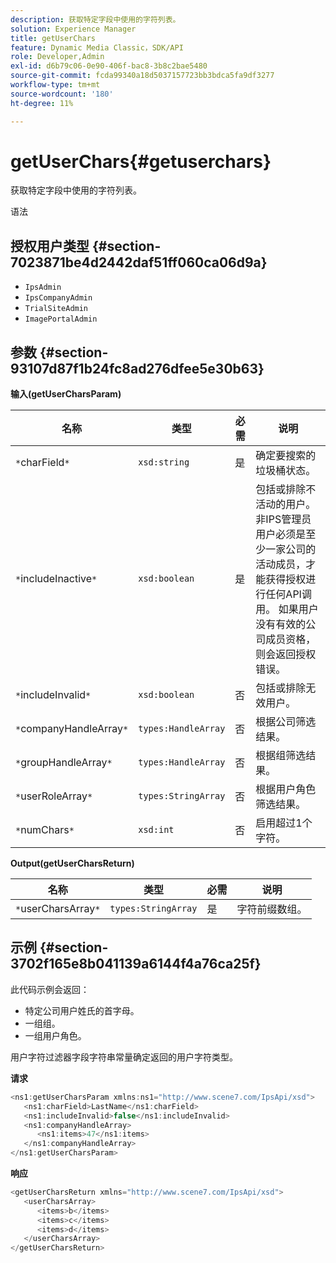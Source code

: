 ```yaml
---
description: 获取特定字段中使用的字符列表。
solution: Experience Manager
title: getUserChars
feature: Dynamic Media Classic，SDK/API
role: Developer,Admin
exl-id: d6b79c06-0e90-406f-bac8-3b8c2bae5480
source-git-commit: fcda99340a18d5037157723bb3bdca5fa9df3277
workflow-type: tm+mt
source-wordcount: '180'
ht-degree: 11%

---
```


# getUserChars{#getuserchars}

获取特定字段中使用的字符列表。

语法

## 授权用户类型 {#section-7023871be4d2442daf51ff060ca06d9a}

* `IpsAdmin`
* `IpsCompanyAdmin`
* `TrialSiteAdmin`
* `ImagePortalAdmin`

## 参数 {#section-93107d87f1b24fc8ad276dfee5e30b63}

**输入(getUserCharsParam)**

| 名称 | 类型 | 必需 | 说明 |
|---|---|---|---|
| `*`charField`*` | `xsd:string` | 是 | 确定要搜索的垃圾桶状态。 |
| `*`includeInactive`*` | `xsd:boolean` | 是 | 包括或排除不活动的用户。 非IPS管理员用户必须是至少一家公司的活动成员，才能获得授权进行任何API调用。 如果用户没有有效的公司成员资格，则会返回授权错误。 |
| `*`includeInvalid`*` | `xsd:boolean` | 否 | 包括或排除无效用户。 |
| `*`companyHandleArray`*` | `types:HandleArray` | 否 | 根据公司筛选结果。 |
| `*`groupHandleArray`*` | `types:HandleArray` | 否 | 根据组筛选结果。 |
| `*`userRoleArray`*` | `types:StringArray` | 否 | 根据用户角色筛选结果。 |
| `*`numChars`*` | `xsd:int` | 否 | 启用超过1个字符。 |

**Output(getUserCharsReturn)**

| 名称 | 类型 | 必需 | 说明 |
|---|---|---|---|
| `*`userCharsArray`*` | `types:StringArray` | 是 | 字符前缀数组。 |

## 示例 {#section-3702f165e8b041139a6144f4a76ca25f}

此代码示例会返回：

* 特定公司用户姓氏的首字母。
* 一组组。
* 一组用户角色。

用户字符过滤器字段字符串常量确定返回的用户字符类型。

**请求**

```java
<ns1:getUserCharsParam xmlns:ns1="http://www.scene7.com/IpsApi/xsd">
   <ns1:charField>LastName</ns1:charField>
   <ns1:includeInvalid>false</ns1:includeInvalid>
   <ns1:companyHandleArray>
      <ns1:items>47</ns1:items>
   </ns1:companyHandleArray>
</ns1:getUserCharsParam>
```

**响应**

```java
<getUserCharsReturn xmlns="http://www.scene7.com/IpsApi/xsd">
   <userCharsArray>
      <items>b</items>
      <items>c</items>
      <items>d</items>
   </userCharsArray>
</getUserCharsReturn>
```
